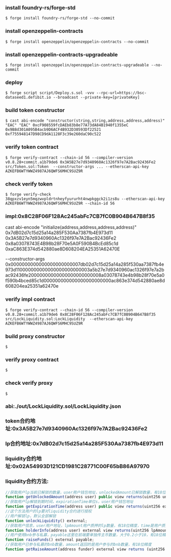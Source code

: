 ### install foundry-rs/forge-std
```shell
$ forge install foundry-rs/forge-std --no-commit
```
### install openzeppelin-contracts
```shell
$ forge install openzeppelin/openzeppelin-contracts --no-commit
```

### install openzeppelin-contracts-upgradeable
```shell
$ forge install openzeppelin/openzeppelin-contracts-upgradeable --no-commit
```


### deploy
```shell
$ forge script script/Deploy.s.sol -vvv --rpc-url=https://bsc-dataseed1.defibit.io --broadcast --private-key=[privateKey]
```

### build token constructor
```shell
$ cast abi-encode "constructor(string,string,address,address,address)" "EAC" "EAC" 0xcF908559fcDAEb83b8e77A73dA84B1940f1355eC 0x9B8d301A095B4acb9D6ACF4B932D30593Df22521 0xf755948147D98CD9dA1128F3c39e260daC90c522

```

### verify token contract
```shell
$ forge verify-contract --chain-id 56 --compiler-version v0.8.28+commit.a1b79de6 0x3A5B27e7d9340960Ac1326f97e7A2Bac92436Fe2 src/Token.sol:Token  --constructor-args ... --etherscan-api-key AZKEFB6WTYWWZ4987AJ6QWFS6MHC9SUZ9R

```

### check verify token
```shell
$ forge verify-check 38qpxzv1eyn5mqzwvpldrtnheyfyururht4nwpkggck2i1zs8u --etherscan-api-key AZKEFB6WTYWWZ4987AJ6QWFS6MHC9SUZ9R --chain-id 56

```

### impl:0x8C28F06F128Ac245abFc7CB7fC0B904B647B8f35

cast abi-encode "initialize(address,address,address,address)" 0x7dB02d7c15d25a14a285F530Aa7387fb4E973d11 0x3A5B27e7d9340960Ac1326f97e7A2Bac92436Fe2 0x8a03078743E4B98b28F70e5A0F590B4BcEd85c1d 0xaC863E374d542880ae8D608204EA25351A62470E

--constructor-args 0x0000000000000000000000007db02d7c15d25a14a285f530aa7387fb4e973d110000000000000000000000003a5b27e7d9340960ac1326f97e7a2bac92436fe20000000000000000000000008a03078743e4b98b28f70e5a0f590b4bced85c1d000000000000000000000000ac863e374d542880ae8d608204ea25351a62470e


### verify impl contract
```shell
$ forge verify-contract --chain-id 56 --compiler-version v0.8.28+commit.a1b79de6 0x8C28F06F128Ac245abFc7CB7fC0B904B647B8f35 src/LockLiquidity.sol:LockLiquidity  --etherscan-api-key AZKEFB6WTYWWZ4987AJ6QWFS6MHC9SUZ9R

```

### build proxy constructor
```shell
$ 
```

### verify proxy contract
```shell
$ 
```

### check verify proxy
```shell
$ 
```



### abi:./out/LockLiquidity.sol/LockLiquidity.json
### token合约地址:0x3A5B27e7d9340960Ac1326f97e7A2Bac92436Fe2
### lp合约地址:0x7dB02d7c15d25a14a285F530Aa7387fb4E973d11
### liquidity合约地址:0x02A54993D121CD1981C28771C00F65bB86A97970
### liquidity合约方法:
```javascript
//获取用户lp当前已解锁的数量，user用户钱包地址，unlockedAmount已解锁数量，有18位精度
function getUnlockedAmount(address user) public view returns(uint256 unlockedAmount);
//获取用户lp解锁到期时间，expirationTime单位s，user用户钱包地址
function getExpirationTime(address user) public view returns(uint256 expirationTime);
//这个方法用户的lp要对liquidity合约进行授权
//用户解锁lp，默认全部解锁
function unlockLiquidity() external;
//获取用户信息，user用户地址，lpAmount用户质押的lp数量，有18位精度，time是用户质押的时间戳
function holderInfo(address user) external view returns(uint256 lpAmount, uint256 time);
//用户使用bnb参与私募，payable这里在前端要单独传主币数量，大于0.2小于10，有18位精度
function raiseFunds() external payable;
//获取用户已参与私募的bnb数量，amount返回的是用户参与的bnb数量，有18位精度
function getRaiseAmount(address funder) external view returns (uint256 amount);
```
